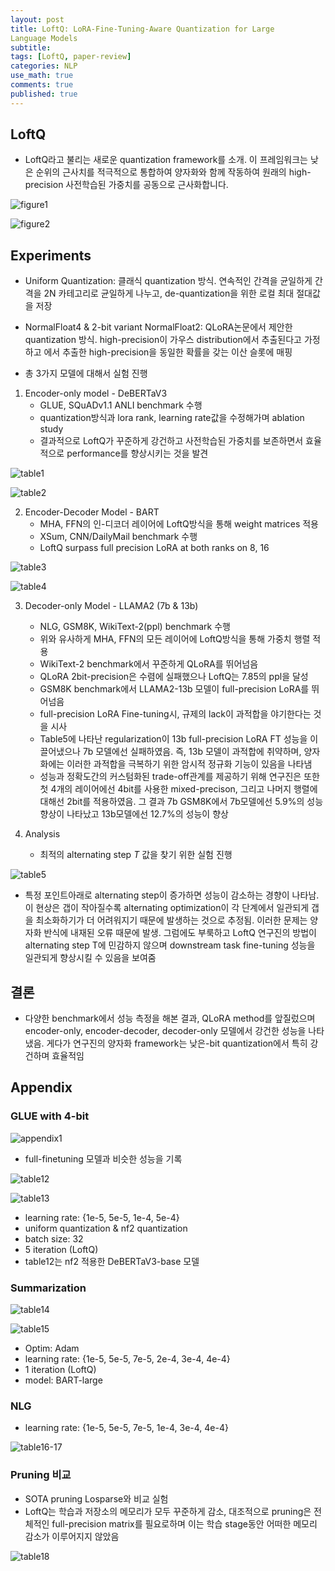 ```yaml
---
layout: post
title: LoftQ: LoRA-Fine-Tuning-Aware Quantization for Large
Language Models
subtitle: 
tags: [LoftQ, paper-review]
categories: NLP
use_math: true
comments: true
published: true
---
```


## LoftQ

- LoftQ라고 불리는 새로운 quantization framework를 소개. 이 프레임워크는 낮은 순위의 근사치를 적극적으로 통합하여 양자화와 함께 작동하여 원래의 high-precision 사전학습된 가중치를 공동으로 근사화합니다.

![figure1](/img/LoftQ/figure1.png)

![figure2](/img/LoftQ/figure2.png) 


## Experiments

- Uniform Quantization: 클래식 quantization 방식. 연속적인 간격을 균일하게 간격을 2N 카테고리로 균일하게 나누고, de-quantization을 위한 로컬 최대 절대값을 저장
- NormalFloat4 & 2-bit variant NormalFloat2: QLoRA논문에서 제안한 quantization 방식. high-precision이 가우스 distribution에서 추출된다고 가정하고 에서 추출한 high-precision을 동일한 확률을 갖는 이산 슬롯에 매핑


- 총 3가지 모델에 대해서 실험 진행 
1. Encoder-only model - DeBERTaV3 
   - GLUE, SQuADv1.1 ANLI benchmark 수행
   - quantization방식과 lora rank, learning rate값을 수정해가며 ablation study
   - 결과적으로 LoftQ가 꾸준하게 강건하고 사전학습된 가중치를 보존하면서 효율적으로 performance를 향상시키는 것을 발견

![table1](/img/LoftQ/table1.png) 

![table2](/img/LoftQ/table2.png) 

2. Encoder-Decoder Model - BART 
    - MHA, FFN의 인-디코더 레이어에 LoftQ방식을 통해 weight matrices 적용
    - XSum, CNN/DailyMail benchmark 수행
    - LoftQ surpass full precision LoRA at both ranks on 8, 16

![table3](/img/LoftQ/table3.png)

![table4](/img/LoftQ/table4.png)

3. Decoder-only Model - LLAMA2 (7b & 13b)
    - NLG, GSM8K, WikiText-2(ppl) benchmark 수행
    - 위와 유사하게 MHA, FFN의 모든 레이어에 LoftQ방식을 통해 가중치 행렬 적용 
    - WikiText-2 benchmark에서 꾸준하게 QLoRA를 뛰어넘음
    - QLoRA 2bit-precision은 수렴에 실패했으나 LoftQ는 7.85의 ppl을 달성
    - GSM8K benchmark에서 LLAMA2-13b 모델이 full-precision LoRA를 뛰어넘음
    - full-precision LoRA Fine-tuning시, 규제의 lack이 과적합을 야기한다는 것을 시사
    - Table5에 나타난 regularization이 13b full-precision LoRA FT 성능을 이끌어냈으나 7b 모델에선 실패하였음. 즉, 13b 모델이 과적합에 취약하며, 양자화에는 이러한 과적합을 극복하기 위한 암시적 정규화 기능이 있음을 나타냄
    - 성능과 정확도간의 커스텀화된 trade-off관계를 제공하기 위해 연구진은 또한 첫 4개의 레이어에선 4bit를 사용한 mixed-precison, 그리고 나머지 행렬에 대해선 2bit를 적용하였음. 그 결과 7b GSM8K에서 7b모델에선 5.9%의 성능향상이 나타났고 13b모델에선 12.7%의 성능이 향상


4. Analysis
    - 최적의 alternating step $T$ 값을 찾기 위한 실험 진행

![table5](/img/LoftQ/table5.png) 

- 특정 포인트아래로 alternating step이 증가하면 성능이 감소하는 경향이 나타남. 이 현상은 갭이 작아질수록 alternating optimization이 각 단계에서 일관되게 갭을 최소화하기가 더 어려워지기 때문에 발생하는 것으로 추정됨. 이러한 문제는 양자화 반식에 내재된 오류 때문에 발생. 그럼에도 부룩하고 LoftQ 연구진의 방법이 alternating step T에 민감하지 않으며 downstream task fine-tuning 성능을 일관되게 향상시킬 수 있음을 보여줌  


## 결론 

- 다양한 benchmark에서 성능 측정을 해본 결과, QLoRA method를 앞질렀으며 encoder-only, encoder-decoder, decoder-only 모델에서 강건한 성능을 나타냈음. 게다가 연구진의 양자화 framework는 낮은-bit quantization에서 특히 강건하며 효율적임

## Appendix

### GLUE with 4-bit

![appendix1](/img/LoftQ/appendix1.png) 
- full-finetuning 모델과 비슷한 성능을 기록

![table12](/img/LoftQ/table12.png) 

![table13](/img/LoftQ/table13.png) 

- learning rate: {1e-5, 5e-5, 1e-4, 5e-4}
- uniform quantization & nf2 quantization
- batch size: 32
- 5 iteration (LoftQ)
- table12는 nf2 적용한 DeBERTaV3-base 모델

### Summarization

![table14](/img/LoftQ/table14.png)

![table15](/img/LoftQ/table15.png)

- Optim: Adam
- learning rate: {1e-5, 5e-5, 7e-5, 2e-4, 3e-4, 4e-4}
- 1 iteration (LoftQ)
- model: BART-large

### NLG 

- learning rate: {1e-5, 5e-5, 7e-5, 1e-4, 3e-4, 4e-4}

![table16-17](/img/LoftQ/table16-17.png)

### Pruning 비교

- SOTA pruning Losparse와 비교 실험
- LoftQ는 학습과 저장소의 메모리가 모두 꾸준하게 감소, 대조적으로 pruning은 전체적인 full-precision matrix를 필요로하며 이는 학습 stage동안 어떠한 메모리 감소가 이루어지지 않았음

![table18](/img/LoftQ/table18.png)